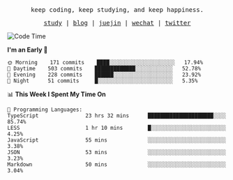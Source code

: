 <p align="center">
  <samp>
    <span>keep coding, keep studying, and keep happiness.</span>
  </samp>
</p>

<p align="center">
  <samp>
    <a href="https://github.com/ouduidui/fe-study">study</a> |
    <a href="https://deweyou.me">blog</a>  |
    <a href="https://juejin.cn/user/4309700183594366">juejin</a> |
    <a href="https://user-images.githubusercontent.com/54696834/165071004-6509e3f2-90c3-448c-9d92-3da42b0c2021.jpeg">wechat</a> |
    <a href="https://twitter.com/ouduidui">twitter</a>
  </samp>
</p>

<!--START_SECTION:waka-->
![Code Time](http://img.shields.io/badge/Code%20Time-2%2C129%20hrs%2049%20mins-blue)

**I'm an Early 🐤** 

```text
🌞 Morning    171 commits    ████░░░░░░░░░░░░░░░░░░░░░   17.94% 
🌆 Daytime    503 commits    █████████████░░░░░░░░░░░░   52.78% 
🌃 Evening    228 commits    ██████░░░░░░░░░░░░░░░░░░░   23.92% 
🌙 Night      51 commits     █░░░░░░░░░░░░░░░░░░░░░░░░   5.35%

```


📊 **This Week I Spent My Time On** 

```text
💬 Programming Languages: 
TypeScript               23 hrs 32 mins      █████████████████████░░░░   85.74% 
LESS                     1 hr 10 mins        █░░░░░░░░░░░░░░░░░░░░░░░░   4.25% 
JavaScript               55 mins             ░░░░░░░░░░░░░░░░░░░░░░░░░   3.38% 
JSON                     53 mins             ░░░░░░░░░░░░░░░░░░░░░░░░░   3.23% 
Markdown                 50 mins             ░░░░░░░░░░░░░░░░░░░░░░░░░   3.04%

```


<!--END_SECTION:waka-->
